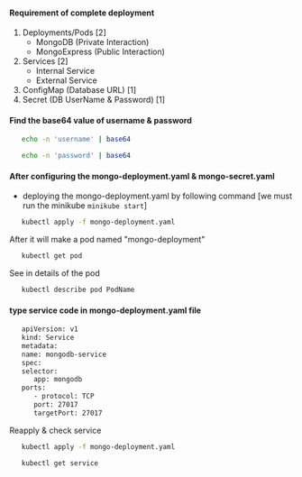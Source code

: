 #### Requirement of complete deployment
1. Deployments/Pods [2]
   - MongoDB (Private Interaction)
   - MongoExpress (Public Interaction)
2. Services [2]
   - Internal Service
   - External Service
3. ConfigMap (Database URL) [1]
4. Secret (DB UserName & Password) [1]

#### Find the base64 value of username & password
```bash
   echo -n 'username' | base64
```

```bash
   echo -n 'password' | base64
```

#### After configuring the mongo-deployment.yaml & mongo-secret.yaml
- deploying the mongo-deployment.yaml by following command [we must run the minikube ```minikube start```]
```bash
   kubectl apply -f mongo-deployment.yaml
```
After it will make a pod named "mongo-deployment"
```bash
   kubectl get pod
```
See in details of the pod
```bash
   kubectl describe pod PodName
```

#### type service code in mongo-deployment.yaml file
```bash
   apiVersion: v1
   kind: Service
   metadata: 
   name: mongodb-service
   spec:
   selector:
      app: mongodb
   ports:
      - protocol: TCP
      port: 27017
      targetPort: 27017
```
Reapply & check service
```bash
   kubectl apply -f mongo-deployment.yaml
```
```bash
   kubectl get service
```